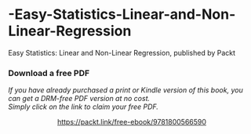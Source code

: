 # -Easy-Statistics-Linear-and-Non-Linear-Regression
 Easy Statistics: Linear and Non-Linear Regression, published by Packt
### Download a free PDF

 <i>If you have already purchased a print or Kindle version of this book, you can get a DRM-free PDF version at no cost.<br>Simply click on the link to claim your free PDF.</i>
<p align="center"> <a href="https://packt.link/free-ebook/9781800566590">https://packt.link/free-ebook/9781800566590 </a> </p>